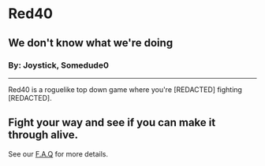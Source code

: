 # Red40
## We don't know what we're doing
### By: Joystick, Somedude0
---
Red40 is a roguelike top down game where you're [REDACTED] fighting [REDACTED].

Fight your way and see if you can make it through alive.
---

See our [F.A.Q](https://github.com/Joystick299/Red40/blob/main/FAQ.md) for more details.
